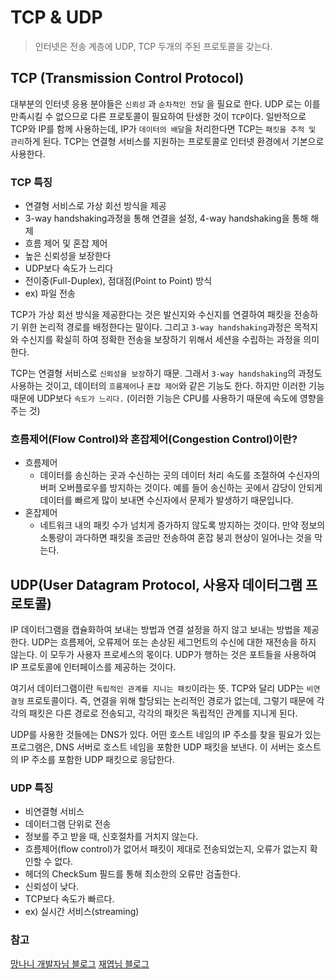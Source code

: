 # TCP & UDP
> 인터넷은 전송 계층에 UDP, TCP 두개의 주된 프로토콜을 갖는다.

## TCP (Transmission Control Protocol)
대부분의 인터넷 응용 분야들은 `신뢰성` 과 `순차적인 전달` 을 필요로 한다. UDP 로는 이를 만족시킬 수 없으므로 다른 프로토콜이 필요하여 탄생한 것이 `TCP`이다.
일반적으로 TCP와 IP를 함께 사용하는데, IP가 `데이터의 배달`을 처리한다면 TCP는 `패킷을 추적 및 관리`하게 된다. TCP는 연결형 서비스를 지원하는 프로토콜로 인터넷 환경에서 기본으로 사용한다.

### TCP 특징  
- 연결형 서비스로 가상 회선 방식을 제공
- 3-way handshaking과정을 통해 연결을 설정, 4-way handshaking을 통해 해제
- 흐름 제어 및 혼잡 제어
- 높은 신뢰성을 보장한다
- UDP보다 속도가 느리다
- 전이중(Full-Duplex), 점대점(Point to Point) 방식
- ex) 파일 전송


TCP가 가상 회선 방식을 제공한다는 것은 발신지와 수신지를 연결하여 패킷을 전송하기 위한 논리적 경로를 배정한다는 말이다. 그리고 `3-way handshaking`과정은 목적지와 수신지를 확실히 하여 정확한 전송을 보장하기 위해서 세션을 수립하는 과정을 의미한다.

TCP는 연결형 서비스로 `신뢰성을 보장`하기 때문. 그래서 `3-way handshaking`의 과정도 사용하는 것이고, 데이터의 `흐름제어`나 `혼잡 제어`와 같은 기능도 한다. 하지만 이러한 기능때문에 UDP보다 `속도가 느리다.` (이러한 기능은 CPU를 사용하기 때문에 속도에 영향을 주는 것)

### 흐름제어(Flow Control)와 혼잡제어(Congestion Control)이란?
- 흐름제어
  - 데이터를 송신하는 곳과 수신하는 곳의 데이터 처리 속도를 조절하여 수신자의 버퍼 오버플로우를 방지하는 것이다. 예를 들어 송신하는 곳에서 감당이 안되게 데이터를 빠르게 많이 보내면 수신자에서 문제가 발생하기 때문입니다.
- 혼잡제어
  - 네트워크 내의 패킷 수가 넘치게 증가하지 않도록 방지하는 것이다. 만약 정보의 소통량이 과다하면 패킷을 조금만 전송하여 혼잡 붕괴 현상이 일어나는 것을 막는다.


## UDP(User Datagram Protocol, 사용자 데이터그램 프로토콜)
IP 데이터그램을 캡슐화하여 보내는 방법과 연결 설정을 하지 않고 보내는 방법을 제공한다. UDP는 흐름제어, 오류제어 또는 손상된 세그먼트의 수신에 대한 재전송을 하지 않는다. 이 모두가 사용자 프로세스의 몫이다. UDP가 행하는 것은 포트들을 사용하여 IP 프로토콜에 인터페이스를 제공하는 것이다.

여기서 데이터그램이란 `독립적인 관계를 지니는 패킷`이라는 뜻. TCP와 달리 UDP는 `비연결형` 프로토콜이다. 즉, 연결을 위해 할당되는 논리적인 경로가 없는데, 그렇기 때문에 각각의 패킷은 다른 경로로 전송되고, 각각의 패킷은 독립적인 관계를 지니게 된다.

UDP를 사용한 것들에는 DNS가 있다. 어떤 호스트 네임의 IP 주소를 찾을 필요가 있는 프로그램은, DNS 서버로 호스트 네임을 포함한 UDP 패킷을 보낸다. 이 서버는 호스트의 IP 주소를 포함한 UDP 패킷으로 응답한다.


### UDP 특징
- 비연결형 서비스
- 데이터그램 단위로 전송
- 정보를 주고 받을 때, 신호절차를 거치지 않는다.
- 흐름제어(flow control)가 없어서 패킷이 제대로 전송되었는지, 오류가 없는지 확인할 수 없다.
- 헤더의 CheckSum 필드를 통해 최소한의 오류만 검출한다.
- 신뢰성이 낮다.
- TCP보다 속도가 빠르다.
- ex) 실시간 서비스(streaming)



### 참고
[망나니 개발자님 블로그](https://mangkyu.tistory.com/15)
[재엽님 블로그](http://asfirstalways.tistory.com/327)